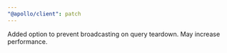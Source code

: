 ```yaml
---
"@apollo/client": patch
---
```


Added option to prevent broadcasting on query teardown. May increase performance.
